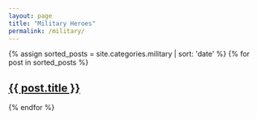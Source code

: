 ```yaml
---
layout: page
title: "Military Heroes"
permalink: /military/
---
```

{% assign sorted_posts = site.categories.military | sort: 'date' %}
{% for post in sorted_posts %}
<h2><a href="{{ post.url }}">{{ post.title }}</a></h2>
{% endfor %}
